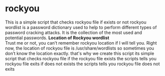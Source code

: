 # rockyou
This is a simple script that checks rockyou file if exists or not 
rockyou wordlist is a password dictionary used to help to perform different types of password cracking attacks. It is the collection of the most used and potential passwords.
**Location of Rockyou wordlist** <br />
Trust me or not, you can’t remember rockyou location if I will tell you. Right now, the location of rockyou file is /usr/share/wordlists
so sometimes you don’t know the location exactly. that's why we create this script its simple script that checks rockyou file if the rockyou file exists the scripts tells you rockyou file exits if does not exists the scripts tells you rockyou file does not exits

